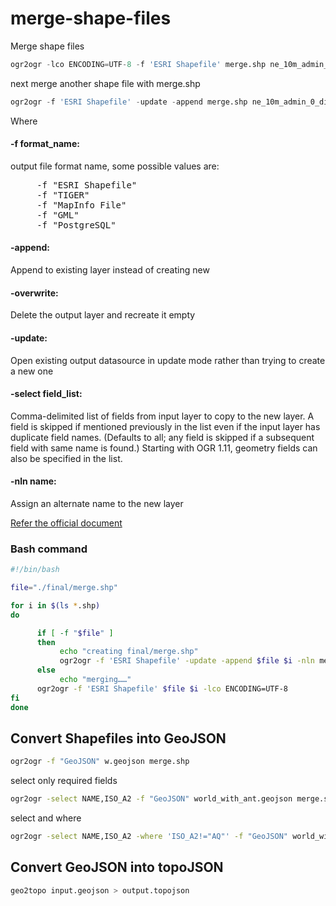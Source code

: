 # merge-shape-files
Merge shape files

```python
ogr2ogr -lco ENCODING=UTF-8 -f 'ESRI Shapefile' merge.shp ne_10m_admin_0_countries.shp
```

next merge another shape file with merge.shp

```python
ogr2ogr -f 'ESRI Shapefile' -update -append merge.shp ne_10m_admin_0_disputed_areas.shp -nln merge
```
Where
#### -f format_name:

output file format name, some possible values are:
<pre>
     -f "ESRI Shapefile"
     -f "TIGER"
     -f "MapInfo File"
     -f "GML"
     -f "PostgreSQL"
</pre> 

#### -append:

Append to existing layer instead of creating new

#### -overwrite:

Delete the output layer and recreate it empty

#### -update:

Open existing output datasource in update mode rather than trying to create a new one

#### -select field_list:

Comma-delimited list of fields from input layer to copy to the new layer. A field is skipped if mentioned previously in the list even if the input layer has duplicate field names. (Defaults to all; any field is skipped if a subsequent field with same name is found.) Starting with OGR 1.11, geometry fields can also be specified in the list.

#### -nln name:
Assign an alternate name to the new layer

[Refer the official document](http://www.gdal.org/ogr2ogr.html)


### Bash command


```bash
#!/bin/bash

file="./final/merge.shp"

for i in $(ls *.shp)
do

      if [ -f "$file" ]
      then
           echo "creating final/merge.shp" 
           ogr2ogr -f 'ESRI Shapefile' -update -append $file $i -nln merge
      else
           echo "merging……"
      ogr2ogr -f 'ESRI Shapefile' $file $i -lco ENCODING=UTF-8
fi
done
```
## Convert Shapefiles into GeoJSON

```bash
ogr2ogr -f "GeoJSON" w.geojson merge.shp
```
select only required fields

```bash
ogr2ogr -select NAME,ISO_A2 -f "GeoJSON" world_with_ant.geojson merge.shp
```
select and where 

```bash
ogr2ogr -select NAME,ISO_A2 -where 'ISO_A2!="AQ"' -f "GeoJSON" world_without_ant.geojson merge.shp
```

## Convert GeoJSON into topoJSON

```bash
geo2topo input.geojson > output.topojson
```
